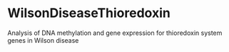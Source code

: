 # WilsonDiseaseThioredoxin
Analysis of DNA methylation and gene expression for thioredoxin system genes in Wilson disease
